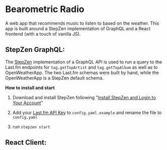 # Bearometric Radio
A web app that recommends music to listen to based on the weather. This app is built around a StepZen implementation of GraphQL and a React frontend (with a touch of vanilla JS).

## StepZen GraphQL:

The [StepZen](stepzen.com) implementation of a GraphQL API is used to run a query to the Last.fm endpoints for `tag.getTopArtist` and `tag.getTopAlbum` as well as to OpenWeatherApp. The two Last.fm schemas were built by hand, while the OpenWeatherApp is a StepZen default schema.

**How to install and start**

1. Download and install StepZen following "[Install StepZen and Login to Your Account](stepzen.com/docs/quickstart/setup)"

2. Add your [Last.fm API Key](https://www.last.fm/api/account/create) to `config.yaml.example` and rename the file to `config.yaml`

3. run `stepzen start`


## React Client:
